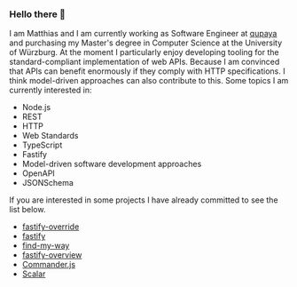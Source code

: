 ### Hello there 👋

I am Matthias and I am currently working as Software Engineer at [qupaya](https://qupaya.com/) and purchasing my Master's degree in Computer Science at the University of Würzburg. At the moment I particularly enjoy developing tooling for the standard-compliant implementation of web APIs. Because I am convinced that APIs can benefit enormously if they comply with HTTP specifications. I think model-driven approaches can also contribute to this.
Some topics I am currently interested in:

* Node.js
* REST
* HTTP
* Web Standards
* TypeScript
* Fastify
* Model-driven software development approaches
* OpenAPI
* JSONSchema

If you are interested in some projects I have already committed to see the list below. 

* [fastify-override](https://github.com/matthyk/fastify-override)
* [fastify](https://github.com/fastify/fastify)
* [find-my-way](https://github.com/delvedor/find-my-way)
* [fastify-overview](https://github.com/Eomm/fastify-overview)
* [Commander.js](https://github.com/tj/commander.js)
* [Scalar](https://github.com/scalar/scalar)
